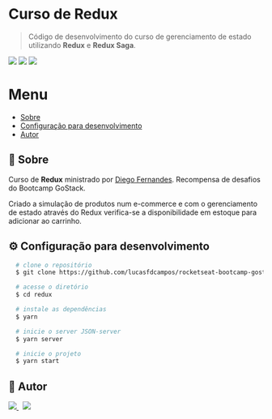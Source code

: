 # Curso de Redux
> Código de desenvolvimento do curso de gerenciamento de estado utilizando **Redux** e **Redux Saga**.

<p>
  <img src="https://img.shields.io/badge/-Redux-764ABC" />

  <img src="https://img.shields.io/badge/-HTML5-E34F26" />

  <a href="https://rocketseat.com.br">
      <img src="https://img.shields.io/badge/from-rocketseat-blueviolet" />
  </a>
<p>

# Menu
- [Sobre](#pushpin-sobre)
- [Configuração para desenvolvimento](#gear-configuração-para-desenvolvimento)
- [Autor](#memo-autor)


## :pushpin: Sobre
Curso de **Redux** ministrado por [Diego Fernandes](https://github.com/diego3g). Recompensa de desafios do Bootcamp GoStack.
<p>Criado a simulação de produtos num e-commerce e com o gerenciamento de estado através do Redux verifica-se a disponibilidade em estoque para adicionar ao carrinho.</p>


## :gear: Configuração para desenvolvimento

```bash
  # clone o repositório
  $ git clone https://github.com/lucasfdcampos/rocketseat-bootcamp-gostack-bonus-cursos.git

  # acesse o diretório
  $ cd redux

  # instale as dependências
  $ yarn 

  # inicie o server JSON-server
  $ yarn server

  # inicie o projeto
  $ yarn start
```

## :memo: Autor
<a href="https://github.com/lucasfdcampos">
    <img src="https://img.shields.io/badge/-Lucas%20Campos-000000?style=for-the-badge&logo=GitHub&logoColor=#000000" />
</a>
&nbsp
<a href="https://linkedin.com/in/lucasfdcampos"><img src="https://img.shields.io/badge/linkedin-0077B5.svg?style=for-the-badge&logo=linkedin&logoColor=white">
</a>